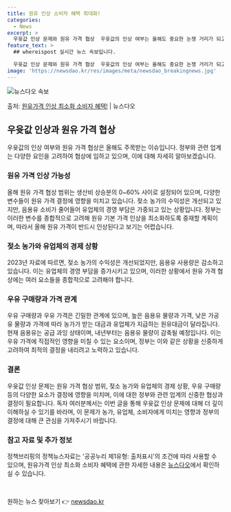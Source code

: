 ```yaml
---
title: 원유 인상 소비자 혜택 최대화!
categories:
  - News
excerpt: >
  우윳값 인상 문제와 원유 가격 협상  우윳값의 인상 여부는 올해도 중요한 논쟁 거리가 되고 있습니다. 우윳값…
feature_text: >
  ## whereispost 실시간 뉴스 속보입니다.

  우윳값 인상 문제와 원유 가격 협상  우윳값의 인상 여부는 올해도 중요한 논쟁 거리가 되고 있습니다. 우윳값…
image: 'https://newsdao.kr/res/images/meta/newsdao_breakingnews.jpg'
---
```


![뉴스다오 속보](https://newsdao.kr/res/images/meta/newsdao_breakingnews.jpg)

<p>출처: <a href="https://newsdao.kr/4041" rel="dofollow">원유가격 인상 최소화 소비자 혜택!</a> | 뉴스다오</p>

<h2 data-ke-size="size26">우윳값 인상과 원유 가격 협상</h2>
<p data-ke-size="size16">우윳값의 인상 여부와 원유 가격 협상은 올해도 주목받는 이슈입니다. 정부와 관련 업계는 다양한 요인을 고려하여 협상에 임하고 있으며, 이에 대해 자세히 알아보겠습니다.</p>

<h3>원유 가격 인상 가능성</h3>
<p data-ke-size="size16">올해 원유 가격 협상 범위는 생산비 상승분의 0~60% 사이로 설정되어 있으며, 다양한 변수들이 원유 가격 결정에 영향을 미치고 있습니다. 젖소 농가의 수익성은 개선되고 있지만, 음용유 소비가 줄어들어 유업체의 경영 부담은 가중되고 있는 상황입니다. 정부는 이러한 변수를 종합적으로 고려해 원유 기본 가격 인상을 최소화하도록 중재할 계획이며, 따라서 올해 원유 가격이 반드시 인상된다고 보기는 어렵습니다.</p>

<h3>젖소 농가와 유업체의 경제 상황</h3>
<p data-ke-size="size16">2023년 자료에 따르면, 젖소 농가의 수익성은 개선되었지만, 음용유 사용량은 감소하고 있습니다. 이는 유업체의 경영 부담을 증가시키고 있으며, 이러한 상황에서 원유 가격 협상에는 여러 요소들을 종합적으로 고려해야 합니다.</p>

<h3>우유 구매량과 가격 관계</h3>
<p data-ke-size="size16">우유 구매량과 우유 가격은 긴밀한 관계에 있으며, 높은 음용유 물량과 가격, 낮은 가공유 물량과 가격에 따라 농가가 받는 대금과 유업체가 지급하는 원유대금이 달라집니다. 현재 음용유는 공급 과잉 상태이며, 내년부터는 음용유 물량이 감축될 예정입니다. 이는 우유 가격에 직접적인 영향을 미칠 수 있는 요소이며, 정부는 이와 같은 상황을 신중하게 고려하여 최적의 결정을 내리려고 노력하고 있습니다.</p>

<h3>결론</h3>
<p data-ke-size="size16">우윳값 인상 문제는 원유 가격 협상 범위, 젖소 농가와 유업체의 경제 상황, 우유 구매량 등의 다양한 요소가 결정에 영향을 미치며, 이에 대한 정부와 관련 업계의 신중한 협상과 결정이 필요합니다. 독자 여러분께서는 이번 글을 통해 우윳값 인상 문제에 대해 더 깊이 이해하실 수 있기를 바라며, 이 문제가 농가, 유업체, 소비자에게 미치는 영향과 정부의 결정에 대해 큰 관심을 가져주시기 바랍니다.</p>

<h3>참고 자료 및 추가 정보</h3>
<p data-ke-size="size16">정책브리핑의 정책뉴스자료는 '공공누리 제1유형: 출처표시'의 조건에 따라 사용할 수 있으며, 원유가격 인상 최소화 소비자 혜택에 관한 자세한 내용은 <a href="https://newsdao.kr/4041">뉴스다오</a>에서 확인하실 수 있습니다.</p>
<p data-ke-size="size16">&nbsp;</p> 

원하는 뉴스 찾아보기 👉 <a href="https://newsdao.kr" rel="dofollow">newsdao.kr</a>


